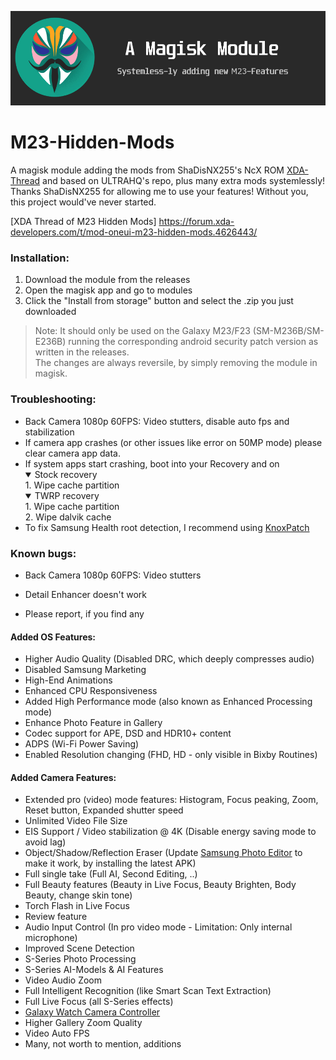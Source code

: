 ![m23banner](https://github.com/Aflaungos/A72-Hidden-Mods/blob/main/MagiskMod.jpg)
# M23-Hidden-Mods
A magisk module adding the mods from ShaDisNX255's NcX ROM [XDA-Thread](https://forum.xda-developers.com/t/samsung-galaxy-a71-working-mods.4173295/)  and based on ULTRAHQ's repo, plus many extra mods systemlessly!<br/>
Thanks ShaDisNX255 for allowing me to use your features! Without you, this project would've never started.

[XDA Thread of M23 Hidden Mods] https://forum.xda-developers.com/t/mod-oneui-m23-hidden-mods.4626443/

### Installation:
1. Download the module from the releases
2. Open the magisk app and go to modules
3. Click the "Install from storage" button and select the .zip you just downloaded 

> Note: It should only be used on the Galaxy M23/F23 (SM-M236B/SM-E236B) running the corresponding android security patch version as written in the releases. <br/>The changes are always reversile, by simply removing the module in magisk.

### Troubleshooting:
- Back Camera 1080p 60FPS: Video stutters, disable auto fps and stabilization
- If camera app crashes (or other issues like error on 50MP mode) please clear camera app data.
- If system apps start crashing, boot into your Recovery and on
  <details open>
  <summary>Stock recovery</summary>
  1. Wipe cache partition</br>
  </details>
  <details open>
  <summary>TWRP recovery</summary>
  1. Wipe cache partition</br>2. Wipe dalvik cache
  </details>
- To fix Samsung Health root detection, I recommend using [KnoxPatch](https://github.com/BlackMesa123/KnoxPatch/releases)

### Known bugs:
- Back Camera 1080p 60FPS: Video stutters
- Detail Enhancer doesn't work
  
- Please report, if you find any

#### Added OS Features:
- Higher Audio Quality (Disabled DRC, which deeply compresses audio)
- Disabled Samsung Marketing
- High-End Animations
- Enhanced CPU Responsiveness
- Added High Performance mode (also known as Enhanced Processing mode)
- Enhance Photo Feature in Gallery
- Codec support for APE, DSD and HDR10+ content
- ADPS (Wi-Fi Power Saving)
- Enabled Resolution changing (FHD, HD - only visible in Bixby Routines)

#### Added Camera Features:
- Extended pro (video) mode features: Histogram, Focus peaking, Zoom, Reset button, Expanded shutter speed
- Unlimited Video File Size
- EIS Support / Video stabilization @ 4K (Disable energy saving mode to avoid lag)
- Object/Shadow/Reflection Eraser (Update [Samsung Photo Editor](https://www.apkmirror.com/apk/samsung-electronics-co-ltd/samsung-photo-editor/) to make it work, by installing the latest APK)
- Full single take (Full AI, Second Editing, ..)
- Full Beauty features (Beauty in Live Focus, Beauty Brighten, Body Beauty, change skin tone)
- Torch Flash in Live Focus
- Review feature
- Audio Input Control (In pro video mode - Limitation: Only internal microphone)
- Improved Scene Detection
- S-Series Photo Processing
- S-Series AI-Models & AI Features
- Video Audio Zoom
- Full Intelligent Recognition (like Smart Scan Text Extraction)
- Full Live Focus (all S-Series effects)
- [Galaxy Watch Camera Controller](https://www.samsung.com/us/support/answer/ANS00084676/)
- Higher Gallery Zoom Quality
- Video Auto FPS
- Many, not worth to mention, additions
